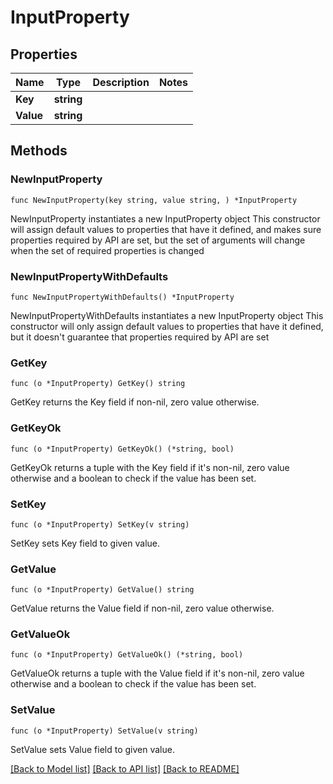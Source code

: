 # InputProperty

## Properties

Name | Type | Description | Notes
------------ | ------------- | ------------- | -------------
**Key** | **string** |  | 
**Value** | **string** |  | 

## Methods

### NewInputProperty

`func NewInputProperty(key string, value string, ) *InputProperty`

NewInputProperty instantiates a new InputProperty object
This constructor will assign default values to properties that have it defined,
and makes sure properties required by API are set, but the set of arguments
will change when the set of required properties is changed

### NewInputPropertyWithDefaults

`func NewInputPropertyWithDefaults() *InputProperty`

NewInputPropertyWithDefaults instantiates a new InputProperty object
This constructor will only assign default values to properties that have it defined,
but it doesn't guarantee that properties required by API are set

### GetKey

`func (o *InputProperty) GetKey() string`

GetKey returns the Key field if non-nil, zero value otherwise.

### GetKeyOk

`func (o *InputProperty) GetKeyOk() (*string, bool)`

GetKeyOk returns a tuple with the Key field if it's non-nil, zero value otherwise
and a boolean to check if the value has been set.

### SetKey

`func (o *InputProperty) SetKey(v string)`

SetKey sets Key field to given value.


### GetValue

`func (o *InputProperty) GetValue() string`

GetValue returns the Value field if non-nil, zero value otherwise.

### GetValueOk

`func (o *InputProperty) GetValueOk() (*string, bool)`

GetValueOk returns a tuple with the Value field if it's non-nil, zero value otherwise
and a boolean to check if the value has been set.

### SetValue

`func (o *InputProperty) SetValue(v string)`

SetValue sets Value field to given value.



[[Back to Model list]](../README.md#documentation-for-models) [[Back to API list]](../README.md#documentation-for-api-endpoints) [[Back to README]](../README.md)



